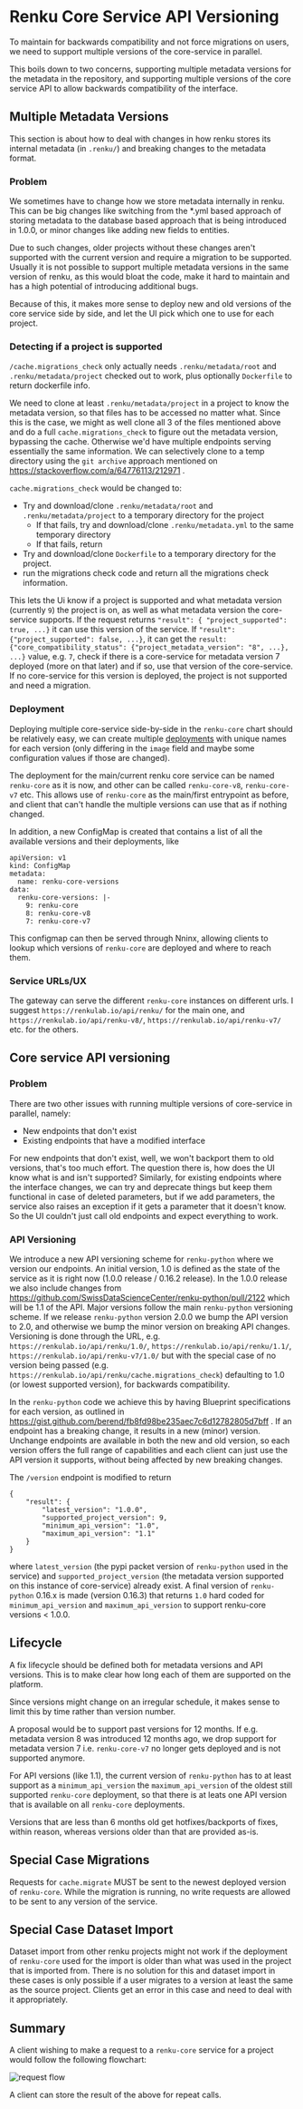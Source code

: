 # Renku Core Service API Versioning

To maintain for backwards compatibility and not force migrations on users, we need to support multiple versions of the core-service in parallel.

This boils down to two concerns, supporting multiple metadata versions for the metadata in the repository, and supporting multiple versions
of the core service API to allow backwards compatibility of the interface.

## Multiple Metadata Versions

This section is about how to deal with changes in how renku stores its internal metadata (in `.renku/`) and breaking changes to the metadata format.

### Problem

We sometimes have to change how we store metadata internally in renku. This can be big changes like switching from the *.yml based approach of storing metadata
to the database based approach that is being introduced in 1.0.0, or minor changes like adding new fields to entities.

Due to such changes, older projects without these changes aren't supported with the current version and require a migration to be supported.
Usually it is not possible to support multiple metadata versions in the same version of renku, as this would bloat the code, make it hard to maintain and
has a high potential of introducing additional bugs.

Because of this, it makes more sense to deploy new and old versions of the core service side by side, and let the UI pick which one to use for each project.

### Detecting if a project is supported

`/cache.migrations_check` only actually needs `.renku/metadata/root` and `.renku/metadata/project` checked out to work, plus optionally `Dockerfile` to return dockerfile info.

We need to clone at least `.renku/metadata/project` in a project to know the metadata version, so that files has to be accessed no matter what. Since this is the case, we might as well clone all 3 of the files mentioned above and do a full `cache.migrations_check` to figure out the metadata version, bypassing the cache. Otherwise we'd have multiple endpoints serving essentially the same information. We can selectively clone to a temp directory using the `git archive` approach mentioned on https://stackoverflow.com/a/64776113/212971 .

`cache.migrations_check` would be changed to:

- Try and download/clone `.renku/metadata/root` and `.renku/metadata/project` to a temporary directory for the project
  - If that fails, try and download/clone `.renku/metadata.yml` to the same temporary directory
  - If that fails, return
- Try and download/clone `Dockerfile` to a temporary directory for the project.
- run the migrations check code and return all the migrations check information.

This lets the Ui know if a project is supported and what metadata version (currently `9`) the project is on, as well as what metadata version the core-service supports.
If the request returns  `"result": { "project_supported": true, ...}` it can use this version of the service.
If `"result": {"project_supported": false, ...}`, it can get the `result: {"core_compatibility_status": {"project_metadata_version": "8", ...}, ...}` value, e.g. `7`,
check if there is a core-service for metadata version 7 deployed (more on that later) and if so, use that version of the core-service. If no core-service for this version
is deployed, the project is not supported and need a migration.

### Deployment

Deploying multiple core-service side-by-side in the `renku-core` chart should be relatively easy, we can create multiple [deployments](https://github.com/SwissDataScienceCenter/renku-python/blob/master/helm-chart/renku-core/templates/deployment.yaml)
with unique names for each version (only differing in the `image` field and maybe some configuration values if those are changed).

The deployment for the main/current renku core service can be named `renku-core` as it is now, and other can be called `renku-core-v8`, `renku-core-v7` etc.
This allows use of `renku-core` as the main/first entrypoint as before, and client that can't handle the multiple versions can use that as if nothing changed.

In addition, a new ConfigMap is created that contains a list of all the available versions and their deployments, like

```
apiVersion: v1
kind: ConfigMap
metadata:
  name: renku-core-versions
data:
  renku-core-versions: |-
    9: renku-core
    8: renku-core-v8
    7: renku-core-v7
```

This configmap can then be served through Nninx, allowing clients to lookup which versions of `renku-core` are deployed and where to reach them.

### Service URLs/UX

The gateway can serve the different `renku-core` instances on different urls. I suggest `https://renkulab.io/api/renku/` for the main one, and
`https://renkulab.io/api/renku-v8/`, `https://renkulab.io/api/renku-v7/` etc. for the others.



## Core service API versioning

### Problem

There are two other issues with running multiple versions of core-service in parallel, namely:
- New endpoints that don't exist
- Existing endpoints that have a modified interface

For new endpoints that don't exist, well, we won't backport them to old versions, that's too much effort. The question there is, how does the UI know what is and isn't supported? Similarly, for existing endpoints where the interface changes, we can try and deprecate things but keep them functional in case of deleted parameters, but if we add parameters, the service also raises an exception if it gets a parameter that it doesn't know.
So the UI couldn't just call old endpoints and expect everything to work.

### API Versioning

We introduce a new API versioning scheme for `renku-python` where we version our endpoints. An initial version, 1.0 is defined as the state of the service as it is right now
(1.0.0 release / 0.16.2 release). In the 1.0.0 release we also include changes from https://github.com/SwissDataScienceCenter/renku-python/pull/2122 which will be 1.1 of the API.
Major versions follow the main `renku-python` versioning scheme. If we release `renku-python` version 2.0.0 we bump the API version to 2.0, and otherwise we bump the minor version
on breaking API changes.
Versioning is done through the URL, e.g. `https://renkulab.io/api/renku/1.0/`, `https://renkulab.io/api/renku/1.1/`, `https://renkulab.io/api/renku-v7/1.0/` but with the special case
of no version being passed (e.g. `https://renkulab.io/api/renku/cache.migrations_check`) defaulting to 1.0 (or lowest supported version), for backwards compatibility.

In the `renku-python` code we achieve this by having Blueprint specifications for each version, as outlined in https://gist.github.com/berend/fb8fd98be235aec7c6d12782805d7bff .
If an endpoint has a breaking change, it results in a new (minor) version. Unchange endpoints are available in both the new and old version, so each version offers the full
range of capabilities and each client can just use the API version it supports, without being affected by new breaking changes.

The `/version` endpoint is modified to return

```
{
    "result": {
        "latest_version": "1.0.0",
        "supported_project_version": 9,
        "minimum_api_version": "1.0",
        "maximum_api_version": "1.1"
    }
}
```

where `latest_version` (the pypi packet version of `renku-python` used in the service) and `supported_project_version` (the metadata version supported on this instance of core-service) already exist.
A final version of `renku-python` 0.16.x is made (version 0.16.3) that returns `1.0` hard coded for `minimum_api_version` and `maximum_api_version` to support renku-core versions
 < 1.0.0.

## Lifecycle

A fix lifecycle should be defined both for metadata versions and API versions. This is to make clear how long each of them are supported on the platform.

Since versions might change on an irregular schedule, it makes sense to limit this by time rather than version number.

A proposal would be to support past versions for 12 months.
If e.g. metadata version 8 was introduced 12 months ago, we drop support for metadata version 7 i.e. `renku-core-v7` no longer gets deployed and is not supported anymore.

For API versions (like 1.1), the current version of `renku-python` has to at least support as a `minimum_api_version` the `maximum_api_version` of the oldest still supported
`renku-core` deployment, so that there is at leats one API version that is available on all `renku-core` deployments.

Versions that are less than 6 months old get hotfixes/backports of fixes, within reason, whereas versions older than that are provided as-is.

## Special Case Migrations

Requests for `cache.migrate` MUST be sent to the newest deployed version of `renku-core`. While the migration is running, no write requests are allowed to be sent to any version of the service.

## Special Case Dataset Import

Dataset import from other renku projects might not work if the deployment of `renku-core` used for the import is older than what was used in the project that is imported from.
There is no solution for this and dataset import in these cases is only possible if a user migrates to a version at least the same as the source project.
Clients get an error in this case and need to deal with it appropriately.

## Summary

A client wishing to make a request to a `renku-core` service for a project would follow the following flowchart:

![request flow](request-flow.svg)

A client can store the result of the above for repeat calls.